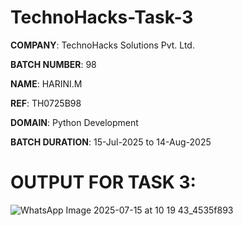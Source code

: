 # TechnoHacks-Task-3

**COMPANY**: TechnoHacks Solutions Pvt. Ltd.

**BATCH NUMBER**: 98

**NAME**: HARINI.M

**REF**:  TH0725B98 

**DOMAIN**: Python Development

**BATCH DURATION**: 15-Jul-2025 to 14-Aug-2025

# OUTPUT FOR TASK 3:
![WhatsApp Image 2025-07-15 at 10 19 43_4535f893](https://github.com/user-attachments/assets/743d8315-7e80-4ba0-8aa1-81bc123781fa)
